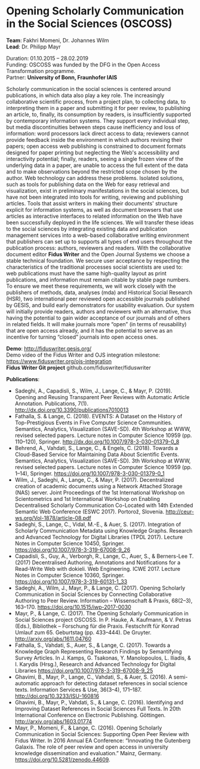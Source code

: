 # Opening Scholarly Communication in the Social Sciences (OSCOSS)

**Team**: Fakhri Momeni, Dr. Johannes Wilm  
**Lead**: Dr. Philipp Mayr  

Duration: 01.10.2015 –  28.02.2019  
Funding: OSCOSS was funded by the DFG in the Open Access Transformation programme.  
Partner: **University of Bonn, Fraunhofer IAIS**

Scholarly communication in the social sciences is centered around publications, in which data also play a key role. The increasingly collaborative scientific process, from a project plan, to collecting data, to interpreting them in a paper and submitting it for peer review, to publishing an article, to, finally, its consumption by readers, is insufficiently supported by contemporary information systems. They support every individual step, but media discontinuities between steps cause inefficiency and loss of information: word processors lack direct access to data; reviewers cannot provide feedback inside the environment in which authors revising their papers; open access web publishing is constrained to document formats designed for paper printing but neglecting the Web's accessibility and interactivity potential; finally, readers, seeing a single frozen view of the underlying data in a paper, are unable to access the full extent of the data and to make observations beyond the restricted scope chosen by the author.
Web technology can address these problems. Isolated solutions, such as tools for publishing data on the Web for easy retrieval and visualization, exist in preliminary manifestations in the social sciences, but have not been integrated into tools for writing, reviewing and publishing articles. Tools that assist writers in making their documents' structure explicit for information systems, as well as document browsers that use articles as interactive interfaces to related information on the Web have been successfully deployed in the life sciences. We will transfer these ideas to the social sciences by integrating existing data and publication management services into a web-based collaborative writing environment that publishers can set up to supports all types of end users throughout the publication process: authors, reviewers and readers.
With the collaborative document editor **Fidus Writer** and the Open Journal Systems we choose a stable technical foundation. We secure user acceptance by respecting the characteristics of the traditional processes social scientists are used to: web publications must have the same high-quality layout as print publications, and information must remain citable by stable page numbers. To ensure we meet these requirements, we will work closely with the publishers of methods, data, analyses (mda) and Historical Social Research (HSR), two international peer reviewed open accessible journals published by GESIS, and build early demonstrators for usability evaluation.
Our system will initially provide readers, authors and reviewers with an alternative, thus having the potential to gain wider acceptance of our journals and of others in related fields. It will make journals more “open” (in terms of reusability) that are open access already, and it has the potential to serve as an incentive for turning “closed” journals into open access ones.


**Demo**: http://fiduswriter.gesis.org/  
Demo video of the Fidus Writer and OJS integration milestone: https://www.fiduswriter.org/ojs-integration  
**Fidus Writer Git project** github.com/fiduswriter/fiduswriter


**Publications**:  
* Sadeghi, A., Capadisli, S., Wilm, J., Lange, C., & Mayr, P. (2019). Opening and Reusing Transparent Peer Reviews with Automatic Article Annotation. Publications, 7(1). http://dx.doi.org/10.3390/publications7010013 
* Fathalla, S. & Lange, C. (2018). EVENTS: A Dataset on the History of Top-Prestigious Events in Five Computer Science Communities. Semantics, Analytics, Visualization (SAVE-SD). 4th Workshop at WWW, revised selected papers. Lecture notes in Computer Science 10959 (pp. 110–120), Springer. http://dx.doi.org/10.1007/978-3-030-01379-0_8
* Behrend, A., Vahdati, S., Lange, C., & Engels, C. (2018). Towards a Cloud-Based Service for Maintaining Data About Scientific Events. Semantics, Analytics, Visualization (SAVE-SD). 3th Workshop at WWW, revised selected papers. Lecture notes in Computer Science 10959 (pp. 1–14), Springer. https://doi.org/10.1007/978-3-030-01379-0_1
* Wilm, J., Sadeghi, A., Lange, C., & Mayr, P. (2017). Decentralized creation of academic documents using a Network Attached Storage (NAS) server. Joint Proceedings of the 1st International Workshop on Scientometrics and 1st International Workshop on Enabling Decentralised Scholarly Communication Co-Located with 14th Extended Semantic Web Conference (ESWC 2017). Portorož, Slovenia. http://ceur-ws.org/Vol-1878/article-08.pdf
* Sadeghi, S., Lange, C., Vidal, M.-E., & Auer, S. (2017). Integration of Scholarly Communication Metadata using Knowledge Graphs. Research and Advanced Technology for Digital Libraries (TPDL 2017). Lecture Notes in Computer Science 10450, Springer. https://doi.org/10.1007/978-3-319-67008-9_26
* Capadisli, S., Guy, A., Verborgh, R., Lange, C., Auer, S., & Berners-Lee T. (2017) Decentralised Authoring, Annotations and Notifications for a Read-Write Web with dokieli. Web Engineering. ICWE 2017. Lecture Notes in Computer Science 10360, Springer. https://doi.org/10.1007/978-3-319-60131-1_33
* Sadeghi, A., Wilm, J., Mayr, P., & Lange, C. (2017). Opening Scholarly Communication in Social Sciences by Connecting Collaborative Authoring to Peer Review. Information – Wissenschaft & Praxis, 68(2–3), 163–170. https://doi.org/10.1515/iwp-2017-0030 
* Mayr, P., & Lange, C. (2017). The Opening Scholarly Communication in Social Sciences project OSCOSS. In P. Hauke, A. Kaufmann, & V. Petras (Eds.), Bibliothek – Forschung für die Praxis. Festschrift für Konrad Umlauf zum 65. Geburtstag (pp. 433–444). De Gruyter. http://arxiv.org/abs/1611.04760 
* Fathalla, S., Vahdati, S., Auer, S., & Lange, C. (2017). Towards a Knowledge Graph Representing Research Findings by Semantifying Survey Articles. In J. Kamps, G. Tsakonas, Y. Manolopoulos, L. Iliadis, & I. Karydis (Hrsg.), Research and Advanced Technology for Digital Libraries https://doi.org/10.1007/978-3-319-67008-9_25 
* Ghavimi, B., Mayr, P., Lange, C., Vahdati, S., & Auer, S. (2016). A semi-automatic approach for detecting dataset references in social science texts. Information Services & Use, 36(3–4), 171–187. http://doi.org/10.3233/ISU-160816 
* Ghavimi, B., Mayr, P., Vahdati, S., & Lange, C. (2016). Identifying and Improving Dataset References in Social Sciences Full Texts. In 20th International Conference on Electronic Publishing. Göttingen. http://arxiv.org/abs/1603.01774
* Mayr, P., Momeni, F., & Lange, C. (2016). Opening Scholarly Communication in Social Sciences: Supporting Open Peer Review with Fidus Writer. In 2016 Annual EA Conference: “Innovating the Gutenberg Galaxis. The role of peer review and open access in university knowledge dissemination and evaluation.” Mainz, Germany. https://doi.org/10.5281/zenodo.44609.
